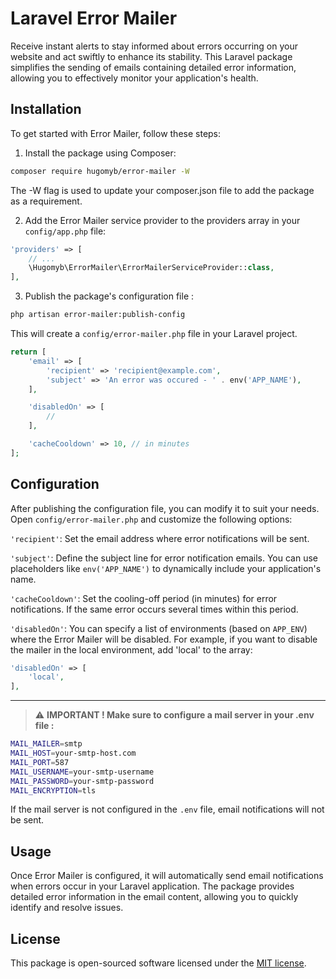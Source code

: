 # Laravel Error Mailer

Receive instant alerts to stay informed about errors occurring on your website and act swiftly to enhance its stability.
This Laravel package simplifies the sending of emails containing detailed error information, allowing you to effectively
monitor your application's health.

## Installation

To get started with Error Mailer, follow these steps:

1. Install the package using Composer:

```sh
composer require hugomyb/error-mailer -W
```

The -W flag is used to update your composer.json file to add the package as a requirement.

2. Add the Error Mailer service provider to the providers array in your `config/app.php` file:

```php
'providers' => [
    // ...
    \Hugomyb\ErrorMailer\ErrorMailerServiceProvider::class,
],
```

3. Publish the package's configuration file :

```sh
php artisan error-mailer:publish-config
```

This will create a `config/error-mailer.php` file in your Laravel project.

```php
return [
    'email' => [
        'recipient' => 'recipient@example.com',
        'subject' => 'An error was occured - ' . env('APP_NAME'),
    ],

    'disabledOn' => [
        //
    ],

    'cacheCooldown' => 10, // in minutes
];
```

## Configuration

After publishing the configuration file, you can modify it to suit your needs. Open `config/error-mailer.php` and
customize the following options:

`'recipient'`: Set the email address where error notifications will be sent.

`'subject'`: Define the subject line for error notification emails. You can use placeholders like `env('APP_NAME')` to
dynamically include your application's name.

`'cacheCooldown'`: Set the cooling-off period (in minutes) for error notifications. If the same error occurs several times within this period.

`'disabledOn'`: You can specify a list of environments (based on `APP_ENV`) where the Error Mailer will be disabled.
For example, if you want to disable the mailer in the local environment, add 'local' to the array:

```php
'disabledOn' => [
    'local',
],
```

<hr/>

> ⚠️ **IMPORTANT ! Make sure to configure a mail server in your .env file :**

```sh
MAIL_MAILER=smtp
MAIL_HOST=your-smtp-host.com
MAIL_PORT=587
MAIL_USERNAME=your-smtp-username
MAIL_PASSWORD=your-smtp-password
MAIL_ENCRYPTION=tls
```

If the mail server is not configured in the `.env` file, email notifications will not be sent.

## Usage

Once Error Mailer is configured, it will automatically send email notifications when errors occur in your Laravel
application. The package provides detailed error information in the email content, allowing you to quickly identify and
resolve issues.

## License

This package is open-sourced software licensed under the [MIT license](https://opensource.org/license/mit/).

